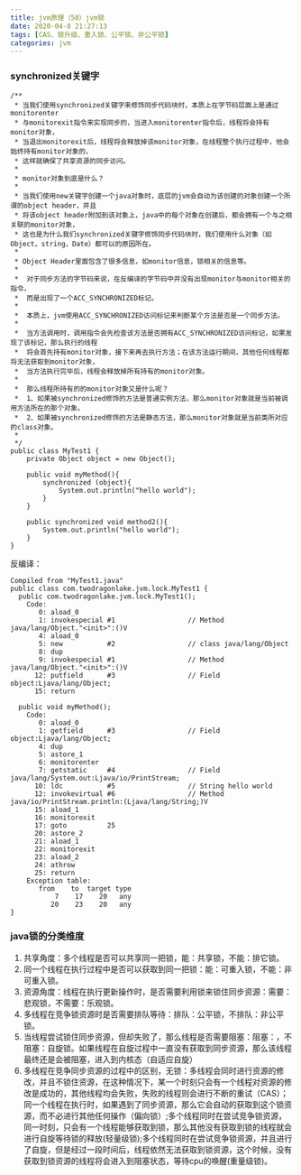 ```yaml
---
title: jvm原理（50）jvm锁
date: 2020-04-8 21:27:13
tags: [CAS、锁升级、重入锁、公平锁、非公平锁]
categories: jvm
---
```



### synchronized关键字
```
/**
 * 当我们使用synchronized关键字来修饰同步代码块时，本质上在字节码层面上是通过monitorenter
 * 与monitorexit指令来实现同步的，当进入monitorenter指令后，线程将会持有monitor对象，
 * 当退出monitorexit后，线程将会释放掉该monitor对象，在线程整个执行过程中，他会始终持有monitor对象的，
 * 这样就确保了共享资源的同步访问。
 *
 * monitor对象到底是什么？
 *
 * 当我们使用new关键字创建一个java对象时，底层的jvm会自动为该创建的对象创建一个所谓的object header，并且
 * 将该object header附加到该对象上，java中的每个对象在创建后，都会拥有一个与之相关联的monitor对象，
 * 这也是为什么我们synchronized关键字修饰同步代码块时，我们使用什么对象（如Object，string，Date）都可以的原因所在。
 *
 * Object Header里面包含了很多信息，如monitor信息，锁相关的信息等。
 *
 *  对于同步方法的字节码来说，在反编译的字节码中并没有出现monitor与monitor相关的指令，
 *  而是出现了一个ACC_SYNCHRONIZED标记。
 *
 *  本质上，jvm使用ACC_SYNCHRONIZED访问标记来判断某个方法是否是一个同步方法。
 *
 *  当方法调用时，调用指令会先检查该方法是否拥有ACC_SYNCHRONIZED访问标记，如果发现了该标记，那么执行的线程
 *  将会首先持有monitor对象，接下来再去执行方法；在该方法运行期间，其他任何线程都将无法获取到monitor对象，
 *  当方法执行完毕后，线程会释放掉所有持有的monitor对象。
 *
 *  那么线程所持有的的monitor对象又是什么呢？
 *  1、如果被synchronized修饰的方法是普通实例方法，那么monitor对象就是当前被调用方法所在的那个对象。
 *  2、如果被synchronized修饰的方法是静态方法，那么monitor对象就是当前类所对应的class对象。
 *
 */
public class MyTest1 {
    private Object object = new Object();

    public void myMethod(){
        synchronized (object){
            System.out.println("hello world");
        }
    }

    public synchronized void method2(){
        System.out.println("hello world");
    }
}

```
反编译：
```
Compiled from "MyTest1.java"
public class com.twodragonlake.jvm.lock.MyTest1 {
  public com.twodragonlake.jvm.lock.MyTest1();
    Code:
       0: aload_0
       1: invokespecial #1                  // Method java/lang/Object."<init>":()V
       4: aload_0
       5: new           #2                  // class java/lang/Object
       8: dup
       9: invokespecial #1                  // Method java/lang/Object."<init>":()V
      12: putfield      #3                  // Field object:Ljava/lang/Object;
      15: return

  public void myMethod();
    Code:
       0: aload_0
       1: getfield      #3                  // Field object:Ljava/lang/Object;
       4: dup
       5: astore_1
       6: monitorenter
       7: getstatic     #4                  // Field java/lang/System.out:Ljava/io/PrintStream;
      10: ldc           #5                  // String hello world
      12: invokevirtual #6                  // Method java/io/PrintStream.println:(Ljava/lang/String;)V
      15: aload_1
      16: monitorexit
      17: goto          25
      20: astore_2
      21: aload_1
      22: monitorexit
      23: aload_2
      24: athrow
      25: return
    Exception table:
       from    to  target type
           7    17    20   any
          20    23    20   any
}

```

### java锁的分类维度
1. 共享角度：多个线程是否可以共享同一把锁，能：共享锁，不能：排它锁。
2. 同一个线程在执行过程中是否可以获取到同一把锁：能：可重入锁，不能：非可重入锁。
3. 资源角度：线程在执行更新操作时，是否需要利用锁来锁住同步资源：需要：悲观锁，不需要：乐观锁。
4. 多线程在竞争锁资源时是否需要排队等待：排队：公平锁，不排队：非公平锁。
5. 当线程尝试锁住同步资源，但却失败了，那么线程是否需要阻塞：阻塞：，不阻塞：自旋锁。如果线程在自旋过程中一直没有获取到同步资源，那么该线程最终还是会被阻塞，进入到内核态（自适应自旋）
6. 多线程在竞争同步资源的过程中的区别，无锁：多线程会同时进行资源的修改，并且不锁住资源，在这种情况下，某一个时刻只会有一个线程对资源的修改是成功的，其他线程均会失败，失败的线程则会进行不断的重试（CAS）；同一个线程在执行时，如果遇到了同步资源，那么它会自动的获取到这个锁资源，而不必进行其他任何操作（偏向锁）;多个线程同时在尝试竞争锁资源，同一时刻，只会有一个线程能够获取到锁，那么其他没有获取到锁的线程就会进行自旋等待锁的释放(轻量级锁);多个线程同时在尝试竞争锁资源，并且进行了自旋，但是经过一段时间后，线程依然无法获取到锁资源，这个时候，没有获取到锁资源的线程将会进入到阻塞状态，等待cpu的唤醒(重量级锁)。
